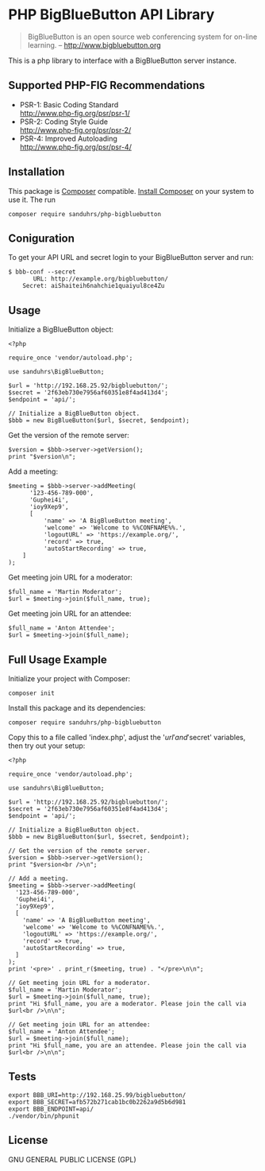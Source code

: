 # PHP BigBlueButton API Library

> BigBlueButton is an open source web conferencing system for on-line learning. – http://www.bigbluebutton.org

This is a php library to interface with a BigBlueButton server instance.

## Supported PHP-FIG Recommendations

  * PSR-1: Basic Coding Standard  
    http://www.php-fig.org/psr/psr-1/
  * PSR-2: Coding Style Guide  
    http://www.php-fig.org/psr/psr-2/
  * PSR-4: Improved Autoloading  
    http://www.php-fig.org/psr/psr-4/

## Installation

This package is [Composer](https://getcomposer.org/) compatible.
[Install Composer](https://getcomposer.org/) on your system to use it.
The run

    composer require sanduhrs/php-bigbluebutton

## Coniguration

To get your API URL and secret login to your BigBlueButton server and run:

    $ bbb-conf --secret
           URL: http://example.org/bigbluebutton/
        Secret: aiShaiteih6nahchie1quaiyul8ce4Zu

## Usage

Initialize a BigBlueButton object:

    <?php

    require_once 'vendor/autoload.php';

    use sanduhrs\BigBlueButton;

    $url = 'http://192.168.25.92/bigbluebutton/';
    $secret = '2f63eb730e7956af60351e8f4ad413d4';
    $endpoint = 'api/';
    
    // Initialize a BigBlueButton object.
    $bbb = new BigBlueButton($url, $secret, $endpoint);

Get the version of the remote server:

    $version = $bbb->server->getVersion();
    print "$version\n";

Add a meeting:

    $meeting = $bbb->server->addMeeting(
          '123-456-789-000',
          'Guphei4i',
          'ioy9Xep9',
          [
              'name' => 'A BigBlueButton meeting',
              'welcome' => 'Welcome to %%CONFNAME%%.',
              'logoutURL' => 'https://example.org/',
              'record' => true,
              'autoStartRecording' => true,
        ]
    );

Get meeting join URL for a moderator:

    $full_name = 'Martin Moderator';
    $url = $meeting->join($full_name, true);

Get meeting join URL for an attendee:

    $full_name = 'Anton Attendee';
    $url = $meeting->join($full_name);

## Full Usage Example

Initialize your project with Composer:

    composer init

Install this package and its dependencies:

    composer require sanduhrs/php-bigbluebutton

Copy this to a file called 'index.php', adjust the '$url' and '$secret' variables, then try out your setup:

    <?php
    
    require_once 'vendor/autoload.php';
    
    use sanduhrs\BigBlueButton;
    
    $url = 'http://192.168.25.92/bigbluebutton/';
    $secret = '2f63eb730e7956af60351e8f4ad413d4';
    $endpoint = 'api/';
    
    // Initialize a BigBlueButton object.
    $bbb = new BigBlueButton($url, $secret, $endpoint);
    
    // Get the version of the remote server.
    $version = $bbb->server->getVersion();
    print "$version<br />\n";
    
    // Add a meeting.
    $meeting = $bbb->server->addMeeting(
      '123-456-789-000',
      'Guphei4i',
      'ioy9Xep9',
      [
        'name' => 'A BigBlueButton meeting',
        'welcome' => 'Welcome to %%CONFNAME%%.',
        'logoutURL' => 'https://example.org/',
        'record' => true,
        'autoStartRecording' => true,
      ]
    );
    print '<pre>' . print_r($meeting, true) . "</pre>\n\n";
    
    // Get meeting join URL for a moderator.
    $full_name = 'Martin Moderator';
    $url = $meeting->join($full_name, true);
    print "Hi $full_name, you are a moderator. Please join the call via $url<br />\n\n";
    
    // Get meeting join URL for an attendee:
    $full_name = 'Anton Attendee';
    $url = $meeting->join($full_name);
    print "Hi $full_name, you are an attendee. Please join the call via $url<br />\n\n";

## Tests

    export BBB_URI=http://192.168.25.99/bigbluebutton/
    export BBB_SECRET=afb572b271cab1bc0b2262a9d5b6d981
    export BBB_ENDPOINT=api/
    ./vendor/bin/phpunit

## License
GNU GENERAL PUBLIC LICENSE (GPL)
